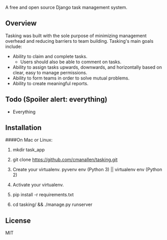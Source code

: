 A free and open source Django task management system.

Overview
--------

Tasking was built with the sole purpose of minimizing management overhead and reducing barriers to team building.
Tasking's main goals include:
* Ability to claim and complete tasks.
	* Users should also be able to comment on tasks.
* Ability to assign tasks upwards, downwards, and horizontally based on clear, easy to manage permissions.
* Ability to form teams in order to solve mutual problems.
* Ability to create meaningful reports.

Todo (Spoiler alert: everything)
--------------------------------

* Everything

Installation
------------

####On Mac or Linux:

1. mkdir task_app

2. git clone https://github.com/cmanallen/tasking.git

3. Create your virtualenv.  pyvenv env (Python 3) || virtualenv env (Python 2)

4. Activate your virtualenv.

5. pip install -r requirements.txt

6. cd tasking/ && ./manage.py runserver

License
-------

MIT